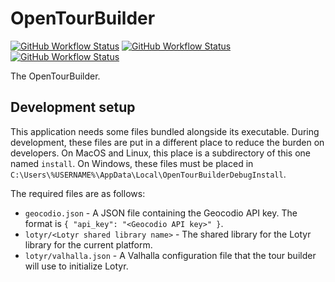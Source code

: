# OpenTourBuilder
[![GitHub Workflow Status](https://img.shields.io/github/workflow/status/opentourbuilder/builder/Windows?label=Windows&style=for-the-badge)](https://github.com/opentourbuilder/builder/actions/workflows/windows.yml)
[![GitHub Workflow Status](https://img.shields.io/github/workflow/status/opentourbuilder/builder/MacOS?label=MacOS&style=for-the-badge)](https://github.com/opentourbuilder/builder/actions/workflows/macos.yml)
[![GitHub Workflow Status](https://img.shields.io/github/workflow/status/opentourbuilder/builder/Linux?label=Linux&style=for-the-badge)](https://github.com/opentourbuilder/builder/actions/workflows/linux.yml)

The OpenTourBuilder.

## Development setup
This application needs some files bundled alongside its executable. During development, these files
are put in a different place to reduce the burden on developers. On MacOS and Linux, this place is a
subdirectory of this one named `install`. On Windows, these files must be placed in
`C:\Users\%USERNAME%\AppData\Local\OpenTourBuilderDebugInstall`.

The required files are as follows:
- `geocodio.json` - A JSON file containing the Geocodio API key. The format is `{ "api_key": "<Geocodio API key>" }`.
- `lotyr/<Lotyr shared library name>` - The shared library for the Lotyr library for the current platform.
- `lotyr/valhalla.json` - A Valhalla configuration file that the tour builder will use to initialize Lotyr.
